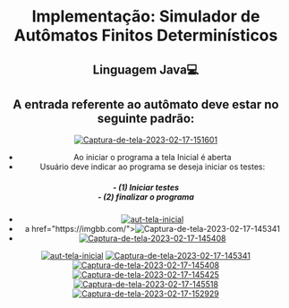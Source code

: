 <h1 align= "center">Implementação: Simulador de Autômatos Finitos Determinísticos</h1>
<h2 align="center"> Linguagem Java💻<h2>
<h2 align="center">A entrada referente ao autômato deve estar no seguinte padrão:</h2>
<div align="center">

<a href="https://imgbb.com/"><img src="https://i.ibb.co/n3sgp5K/Captura-de-tela-2023-02-17-151601.png" alt="Captura-de-tela-2023-02-17-151601" border="0"></a>
<br>

- Ao iniciar o programa a tela Inicial é aberta
- Usuário deve indicar ao programa se deseja iniciar os testes:
<h5 align="center">- (1) Iniciar testes <br> - (2) finalizar o programa</h5>
<ul class="slider">
    <li>
          <a href="https://imgbb.com/"><img src="https://i.ibb.co/tLDbmqm/aut-tela-inicial.png" alt="aut-tela-inicial" border="0"></a>
    </li>
    <li>
          a href="https://imgbb.com/"><img src="https://i.ibb.co/cFY2Pp6/Captura-de-tela-2023-02-17-145341.png" alt="Captura-de-tela-2023-02-17-145341" border="0"></a>
    </li>
    <li>
         <a href="https://imgbb.com/"><img src="https://i.ibb.co/prcVHDf/Captura-de-tela-2023-02-17-145408.png" alt="Captura-de-tela-2023-02-17-145408" border="0"></a>
    </li>
</ul>

<a href="https://imgbb.com/"><img src="https://i.ibb.co/tLDbmqm/aut-tela-inicial.png" alt="aut-tela-inicial" border="0"></a>
<a href="https://imgbb.com/"><img src="https://i.ibb.co/cFY2Pp6/Captura-de-tela-2023-02-17-145341.png" alt="Captura-de-tela-2023-02-17-145341" border="0"></a>
<a href="https://imgbb.com/"><img src="https://i.ibb.co/prcVHDf/Captura-de-tela-2023-02-17-145408.png" alt="Captura-de-tela-2023-02-17-145408" border="0"></a>
<a href="https://imgbb.com/"><img src="https://i.ibb.co/s6KT7z3/Captura-de-tela-2023-02-17-145425.png" alt="Captura-de-tela-2023-02-17-145425" border="0"></a>
<a href="https://imgbb.com/"><img src="https://i.ibb.co/J2HV7cd/Captura-de-tela-2023-02-17-145518.png" alt="Captura-de-tela-2023-02-17-145518" border="0"></a>
<a href="https://imgbb.com/"><img src="https://i.ibb.co/BwFgRZB/Captura-de-tela-2023-02-17-152929.png" alt="Captura-de-tela-2023-02-17-152929" border="0"></a>
